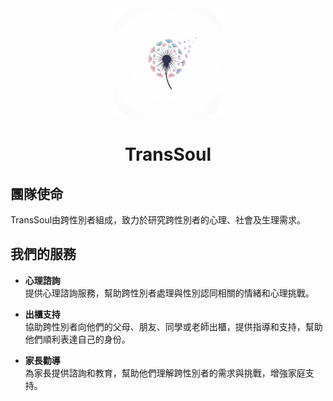 <div align=center>
<img src="https://raw.githubusercontent.com/TransSoul/.github/refs/heads/main/logo.jpg" width="175" height="175">
<h1>TransSoul</h1>
</div>

## 團隊使命

TransSoul由跨性別者組成，致力於研究跨性別者的心理、社會及生理需求。

## 我們的服務

- **心理諮詢**  
  提供心理諮詢服務，幫助跨性別者處理與性別認同相關的情緒和心理挑戰。

- **出櫃支持**  
  協助跨性別者向他們的父母、朋友、同學或老師出櫃，提供指導和支持，幫助他們順利表達自己的身份。

- **家長勸導**  
  為家長提供諮詢和教育，幫助他們理解跨性別者的需求與挑戰，增強家庭支持。
